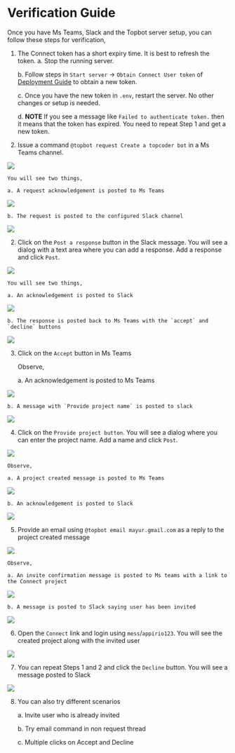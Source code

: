 # Verification Guide

Once you have Ms Teams, Slack and the Topbot server setup, you can follow these steps for verification,

1. The Connect token has a short expiry time. It is best to refresh the token.
    a. Stop the running server.

    b. Follow steps in `Start server` -> `Obtain Connect User token` of [Deployment Guide](Deployment.md) to obtain a new token.

    c. Once you have the new token in `.env`, restart the server. No other changes or setup is needed.

    d. **NOTE** If you see a message like `Failed to authenticate token.` then it means that the token has expired. You need to repeat Step 1 and get a new token.

2. Issue a command `@topbot request Create a topcoder bot` in a Ms Teams channel.

![](images/request.png)

    You will see two things,

    a. A request acknowledgement is posted to Ms Teams

![](images/request_ack.png)

    b. The request is posted to the configured Slack channel

![](images/request_slack.png)

2. Click on the `Post a response` button in the Slack message. You will see a dialog with a text area where you can add a response. Add a response and click `Post`.

![](images/response.png)

    You will see two things,

    a. An acknowledgement is posted to Slack

![](images/response_ack.png)

    b. The response is posted back to Ms Teams with the `accept` and `decline` buttons

![](images/response_teams.png)

3. Click on the `Accept` button in Ms Teams

    Observe,

    a. An acknowledgement is posted to Ms Teams

![](images/accept_ack.png)

    b. A message with `Provide project name` is posted to slack

![](images/provide_name.png)

4. Click on the `Provide project button`. You will see a dialog where you can enter the project name. Add a name and click `Post`.

![](images/provide_name_dialog.png)

    Observe,

    a. A project created message is posted to Ms Teams

![](images/project_created.png)

    b. An acknowledgement is posted to Slack

![](images/project_created_slack.png)

5. Provide an email using `@topbot email mayur.gmail.com` as a reply to the project created message

![](images/provide_email.png)

    Observe,

    a. An invite confirmation message is posted to Ms teams with a link to the Connect project

![](images/email_ack.png)


    b. A message is posted to Slack saying user has been invited

![](images/email_slack.png)

6. Open the `Connect` link and login using `mess`/`appirio123`. You will see the created project along with the invited user

![](images/connect.png)

7. You can repeat Steps 1 and 2 and click the `Decline` button. You will see a message posted to Slack

![](images/decline.png)

8. You can also try different scenarios

    a. Invite user who is already invited

    b. Try email command in non request thread

    c. Multiple clicks on Accept and Decline
